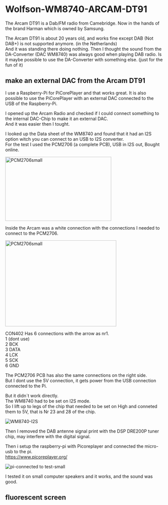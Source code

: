 # Wolfson-WM8740-ARCAM-DT91

The Arcam DT91 is a Dab/FM radio from Camebridge.
Now in the hands of the brand Harman which is owned by Samsung.

The Arcam DT91 is about 20 years old, and works fine except DAB (Not DAB+) is not supported anymore. (in the Netherlands)  
And it was standing there doing nothing.
Then I thought the sound from the DA-Converter (DAC WM8740) was always good when playing DAB radio.
Is it maybe possible to use the DA-Converter with something else. (just for the fun of it)

## make an external DAC from the Arcam DT91
I use a Raspberry-Pi for PiCorePlayer and that works great.
It is also possible to use the PiCorePlayer with an external DAC connected to the USB of the Raspberry-Pi.

I opened up the Arcam Radio and checked if I could connect something to the internal DAC-Chip to make it an external DAC.  
And it was easier then I tought.


I looked up the Data sheet of the WM8740 and found that it had an I2S option witch you can connect to an USB to I2S converter.  
For the test I used the PCM2706 (a complete PCB), USB in I2S out, Bought online.  

<img width="337" height="204" alt="PCM2706small" src="https://github.com/user-attachments/assets/6a126723-f22f-49b6-acd4-2d51f1e12f6c" />  

Inside the Arcam was a white connection with the connections I needed to connect to the PCM2706.  

<img width="353" height="274" alt="PCM2706small" src="https://github.com/user-attachments/assets/11a59549-b229-4caa-82a3-e23b5c66f8bd" />

CON402 Has 6 connections with the arrow as nr1.  
1 (dont use)  
2 BCK  
3 DATA  
4 LCK  
5 SCK  
6 GND  

The PCM2706 PCB has also the same connections on the right side.  
But I dont use the 5V connection, it gets power from the USB connection connected to the Pi.

But it didn´t work directly.  
The WM8740 had to be set on I2S mode.  
So I lift up to legs of the chip that needed to be set on High and conneted them to 5V, that is Nr 23 and 28 of the chip.  

![WM8740-I2S](https://github.com/user-attachments/assets/1c8aba13-b08c-43ed-beb6-f2c2f4c40fbd)  

Then I removed the DAB antenne signal print with the DSP DRE200P tuner chip, may interfere with the digital signal.  

Then i setup the raspberry-pi with Picoreplayer and connected the micro-usb to the pi.  
https://www.picoreplayer.org/  

![pi-connected to test-small](https://github.com/user-attachments/assets/521228bd-16ea-4a66-b6c3-a27b753b3a98)

I tested it on small computer speakers and it works, and the sound was good.  

## fluorescent screen




